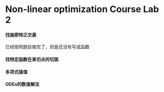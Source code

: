 # Non-linear optimization Course Lab 2 
#### 找施密特正交基
已经按照题目做完了，但是还没有写成函数
#### 找特定函数在某切点的切面

#### 多项式插值

#### ODEs的数值解法
